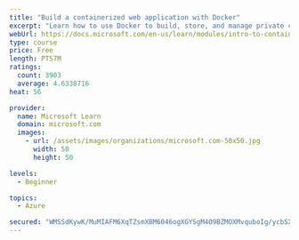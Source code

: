 ```yaml
---
title: "Build a containerized web application with Docker"
excerpt: "Learn how to use Docker to build, store, and manage private container images with the Azure Container Registry."
webUrl: https://docs.microsoft.com/en-us/learn/modules/intro-to-containers/
type: course
price: Free
length: PT57M
ratings:
  count: 3903
  average: 4.6338716
heat: 56

provider:
  name: Microsoft Learn
  domain: microsoft.com
  images:
    - url: /assets/images/organizations/microsoft.com-50x50.jpg
      width: 50
      height: 50

levels:
  - Beginner

topics:
  - Azure

secured: "WMSSdKywK/MuMIAFM6XqTZsmXBM6046ogXGYSgM4O9BZMOXMvquboIg/ycbSX/yx0+eiExAMLMrph0aXhaQLouaHkRtuB8TmDnEoK09kyVtSNABC+Iu81AkS8JL6RJSN6POgtjFX5ovk3JyQWqz6vNyB5eNKcRkuCcztNKJuaRIDc9S7do/LAvUVXPF1RJtLmAfjlqPLHdGozw7BxCxSr8LjvurlK6XK+AZIs1ToR0WUrJqtgVVZdasoRHv8M12aV8ukfVxNeHAtuEI7Q7Hh2V8O33kuHvy2DJwkiNbhEV0f2IcB0lXl9BHBB4GoTp29PSYNbiDKJJ6JiQM+S4+RPukZZINicrdbG5MrJhsMIKTf2dwo+w1hJ+PlzTfzFZytQrTTy0K3OZYyJhnOnslzX+FGIDKChzfgMPXNGBV8Yvo=;H0I8xsbfk755tUrXtaNBsQ=="
---
```


